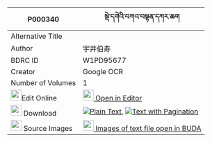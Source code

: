 |P000340|སྡེ་དགེའི་བཀའ་བསྟན་དཀར་ཆག 
| --- | --- 
|Alternative Title |
|Author| 宇井伯寿
|BDRC ID | W1PD95677
|Creator | Google OCR
|Number of Volumes| 1
|<img width="25" src="https://img.icons8.com/color/25/000000/edit-property.png">Edit Online| [<img width="25" src="https://avatars.githubusercontent.com/u/45091458?s=200&v=4"> Open in Editor](http://editor.openpecha.org/P000340)
|<img width="25" src="https://img.icons8.com/fluent/48/000000/download-2.png"/>  Download | [![](https://img.icons8.com/color/20/000000/txt.png)Plain Text](https://github.com/Openpecha/P000340/releases/download/v2/derge_i_ka_ten_karchak_plain_P000340.zip), [![](https://img.icons8.com/color/20/000000/txt.png)Text with Pagination](https://github.com/Openpecha/P000340/releases/download/v2/derge_i_ka_ten_karchak_pages_P000340.zip)
|<img width="25" src="https://img.icons8.com/plasticine/100/000000/pictures-folder.png"/>  Source Images | [<img width="25" src="https://library.bdrc.io/icons/BUDA-small.svg"> Images of text file open in BUDA](https://library.bdrc.io/show/bdr:W1PD95677)